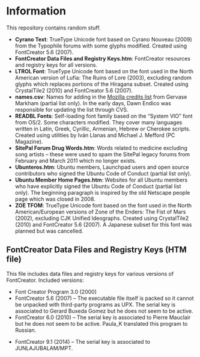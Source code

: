 ﻿# Information
This repository contains random stuff.
* **Cyrano Text**: TrueType Unicode font based on Cyrano Nouveau (2009) from the Typophile forums with some glyphs modified. Created using FontCreator 5.6 (2007).
* **FontCreator Data Files and Registry Keys.htm**: FontCreator resources and registry keys for all versions.
* **LTROL Font**: TrueType Unicode font based on the font used in the North American version of Lufia: The Ruins of Lore (2003), excluding random glyphs which replaces portions of the Hiragana subset. Created using CrystalTile2 (2010) and FontCreator 5.6 (2007).
* **names.csv**: Names for adding in the [Mozilla credits list](https://www.mozilla.org/credits) from Gervase Markham (partial list only). In the early days, Dawn Endico was responsible for updating the list through CVS.
* **READBL Fonts**: Self-loading font family based on the “System VIO” font from OS/2. Some characters modified. They cover many languages written in Latin, Greek, Cyrillic, Armenian, Hebrew or Cherokee scripts. Created using utilities by Iván Llanas and Michael J. Mefford (PC Magazine).
* **SitePal Forum Drug Words.htm**: Words related to medicine excluding song artists – these were used to spam the SitePal legacy forums from February and March 2011 which no longer exists.
* **Ubunteros.htm**: Ubuntu members, Launchpad users and open source contributors who signed the Ubuntu Code of Conduct (partial list only).
* **Ubuntu Member Home Pages.htm**: Websites for all Ubuntu members who have explicitly signed the Ubuntu Code of Conduct (partial list only). The beginning paragraph is inspired by the old Netscape people page which was closed in 2008.
* **ZOE TFOM**: TrueType Unicode font based on the font used in the North American/European versions of Zone of the Enders: The Fist of Mars (2002), excluding CJK Unified Ideographs. Created using CrystalTile2 (2010) and FontCreator 5.6 (2007). A Japanese subset for this font was planned but was cancelled.

## FontCreator Data Files and Registry Keys (HTM file)
This file includes data files and registry keys for various versions of FontCreator. Included versions:
* Font Creator Program 3.0 (2000)
* FontCreator 5.6 (2007) – The executable file itself is packed so it cannot be unpacked with third-party programs as UPX. The serial key is associated to Gerard Buxeda Gomez but he does not seem to be active.
* FontCreator 6.0 (2010) – The serial key is associated to Pierre Mauclair but he does not seem to be active. Paula_K translated this program to Russian.
- FontCreator 9.1 (2014) – The serial key is associated to JUNLAJUBALAM/MPT.
